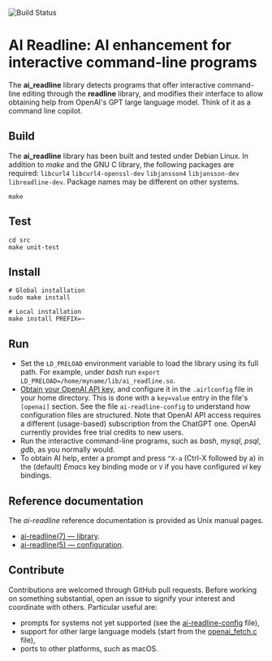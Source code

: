 ![Build Status](https://img.shields.io/github/actions/workflow/status/dspinellis/ai-readline/main.yml?branch=main)

# AI Readline: AI enhancement for interactive command-line programs
The __ai_readline__
library detects programs that offer interactive command-line editing
through the __readline__ library,
and modifies their interface to allow obtaining help from OpenAI's
GPT large language model.
Think of it as a command line copilot.

## Build
The __ai_readline__
library has been built and tested under Debian Linux.
In addition to _make_ and the GNU C library,
the following packages are required:
`libcurl4`
`libcurl4-openssl-dev`
`libjansson4`
`libjansson-dev`
`libreadline-dev`.
Package names may be different on other systems.

```
make
```

## Test

```
cd src
make unit-test
```

## Install

```
# Global installation
sudo make install

# Local installation
make install PREFIX=~
```

## Run

* Set the `LD_PRELOAD` environment variable to load the library using its
  full path.
  For example, under _bash_ run
  `export LD_PRELOAD=/home/myname/lib/ai_readline.so`.
* [Obtain your OpenAI API key](https://platform.openai.com/signup),
  and configure it in the `.airlconfig` file in your home directory.
  This is done with a `key=value` entry in the file's `[openai]` section.
  See the file `ai-readline-config` to understand how configuration
  files are structured.
  Note that OpenAI API access requires a different (usage-based)
  subscription from the ChatGPT one.
  OpenAI currently provides free trial credits to new users.
* Run the interactive command-line programs, such as
  _bash_, _mysql_, _psql_, _gdb_, as you normally would.
* To obtain AI help, enter a prompt and press `^X-a` (Ctrl-X followed by a)
  in the (default) _Emacs_ key binding mode or `V` if you have configured
  _vi_ key bindings.


## Reference documentation

The _ai-readline_ reference documentation is provided as Unix manual
pages.
* [ai-readline(7) — library](https://dspinellis.github.io/manview/?src=https%3A%2F%2Fraw.githubusercontent.com%2Fdspinellis%2Fai-readline%2Fmain%2Fai-readline.7&name=ai-readline(1)&link=https%3A%2F%2Fgithub.com%2Fdspinellis%2ai-readline).
* [ai-readline(5) — configuration](https://dspinellis.github.io/manview/?src=https%3A%2F%2Fraw.githubusercontent.com%2Fdspinellis%2Fai-readline%2Fmain%2Fai-readline.5&name=ai-readline(1)&link=https%3A%2F%2Fgithub.com%2Fdspinellis%2ai-readline).


## Contribute

Contributions are welcomed through GitHub pull requests.
Before working on something substantial,
open an issue to signify your interest and coordinate with others.
Particular useful are:
* prompts for systems not yet supported
  (see the [ai-readline-config](ai-readline-config) file),
* support for other large language models
  (start from the [openai_fetch.c](openai_fetch.c) file),
* ports to other platforms, such as macOS.
